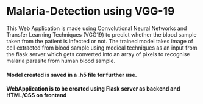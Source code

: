 # Malaria-Detection using VGG-19

This Web Application is made using Convolutional Neural Networks and Transfer Learning Techniques (VGG19) to predict whether the blood sample taken from the patient is infected or not. The trained model takes image of cell extracted from blood sample using medical techniques as an input from the flask server which gets converted into an array of pixels to recognise malaria parasite from human blood sample.

#### Model created is saved in a .h5 file for further use.
#### WebApplication is to be created using Flask server as backend and HTML/CSS on frontend


